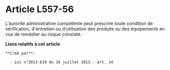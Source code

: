 # Article L557-56

L'autorité administrative compétente peut prescrire toute condition de vérification, d'entretien ou d'utilisation des
produits ou des équipements en vue de remédier au risque constaté.

**Liens relatifs à cet article**

	**Créé par**:

	  - Loi n°2013-619 du 16 juillet 2013 - art. 14
